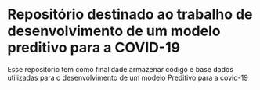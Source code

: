 # Repositório destinado ao trabalho de desenvolvimento de um modelo preditivo para a COVID-19

Esse repositório tem como finalidade armazenar código e base dados utilizadas para o desenvolvimento de um modelo Preditivo para a covid-19
